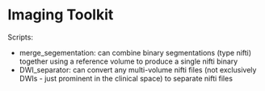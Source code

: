# Imaging Toolkit

Scripts:
- merge_segementation: can combine binary segmentations (type nifti) together using a reference volume to produce a single nifti binary
- DWI_separator: can convert any multi-volume nifti files (not exclusively DWIs - just prominent in the clinical space) to separate nifti files
